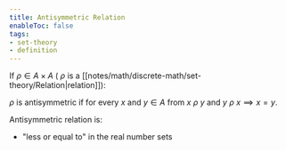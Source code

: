 ```yaml
---
title: Antisymmetric Relation
enableToc: false
tags: 
- set-theory
- definition
---
```

If $\rho \in A \times A$ ( $\rho$ is a [[notes/math/discrete-math/set-theory/Relation|relation]]):

$\rho$ is antisymmetric if for every $x$ and $y \in A$ from $x \: \rho \: y$ and $y \: \rho \: x \implies x = y$.

Antisymmetric relation is:
- "less or equal to" in the real number sets
